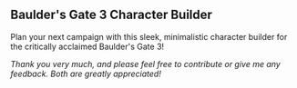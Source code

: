 ## Baulder's Gate 3 Character Builder

Plan your next campaign with this sleek, minimalistic character builder for the critically acclaimed Baulder's Gate 3!

_Thank you very much, and please feel free to contribute or give me any feedback. Both are greatly appreciated!_
